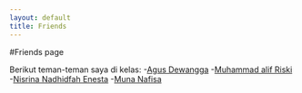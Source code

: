 ```yaml
---
layout: default
title: Friends
---
```

#Friends page

Berikut teman-teman saya di kelas:
-[Agus Dewangga](https://agsdewg.github.io/)
-[Muhammad alif Riski](https://alfriskiii.github.io/)
-[Nisrina Nadhidfah Enesta]()
-[Muna Nafisa]()
